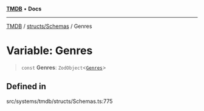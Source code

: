 [**TMDB**](../../../README.md) • **Docs**

***

[TMDB](../../../README.md) / [structs/Schemas](../README.md) / Genres

# Variable: Genres

> `const` **Genres**: `ZodObject`\<[`Genres`](../type-aliases/Genres.md)\>

## Defined in

src/systems/tmdb/structs/Schemas.ts:775
